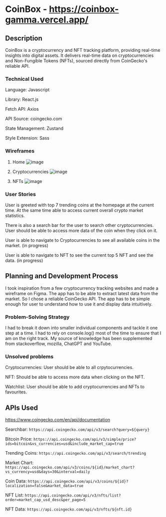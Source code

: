 # CoinBox - https://coinbox-gamma.vercel.app/

## Description
CoinBox is a cryptocurrency and NFT tracking platform, providing real-time insights into digital assets. It delivers real-time data on cryptocurrencies and Non-Fungible Tokens (NFTs), sourced directly from CoinGecko's reliable API.

### Technical Used
Language: Javascript 

Library: React.js

Fetch API: Axios

API Source: coingecko.com

State Management: Zustand 

Style Extension: Sass 

### Wireframes
1. Home
![image](https://github.com/khidhirakmal/seif-13-project-2/assets/125201926/50035710-df52-42e8-963d-a8ff2b4d59af)

2. Cryptocurrencies
![image](https://github.com/khidhirakmal/seif-13-project-2/assets/125201926/eb9796d1-7968-4df2-9f3d-f282230674dd)

3. NFTs
![image](https://github.com/khidhirakmal/seif-13-project-2/assets/125201926/52aceacd-0a1d-422c-b533-219520e19fe4)

### User Stories
User is greeted with top 7 trending coins at the homepage at the current time. 
At the same time able to access current overall crypto market statistics.

There is also a search bar for the user to search other cryptocurrencies. User should be able to access more data
of the coin when they click on it. 

User is able to navigate to Cryptocurrencies to see all available coins in the market. (in progress)

User is able to navigate to NFT to see the current top 5 NFT and see the data. (in progress) 

## Planning and Development Process
I took inspiration from a few cryptocurrency tracking websites and made a wireframe on Figma. The app has to be able to extract latest data from the market. So I chose a reliable CoinGecko API. The app has to be simple enough for user to understand how to use it and display data intuitively.

### Problem-Solving Strategy
I had to break it down into smaller individual components and tackle it one step at a time. I had to rely on console.log() most of 
the time to ensure that I am on the right track. My source of knowledge has been supplemented from stackoverflow, mozilla, ChatGPT and YouTube. 

### Unsolved problems
Cryptocurrencies: User should be able to all crpytocurrencies.

NFT: Should be able to access more data when clicking on the NFT.

Watchlist: User should be able to add cryptocurrencies and NFTs to favourites.

## APIs Used
https://www.coingecko.com/en/api/documentation

Searchbar: `https://api.coingecko.com/api/v3/search?query=${query}`

Bitcoin Price: `https://api.coingecko.com/api/v3/simple/price?ids=bitcoin&vs_currencies=usd&include_market_cap=true`

Trending Coins: `https://api.coingecko.com/api/v3/search/trending`

Market Chart: `https://api.coingecko.com/api/v3/coins/${id}/market_chart?vs_currency=usd&days=30&interval=daily`

Coin Data: `https://api.coingecko.com/api/v3/coins/${id}?localization=false&market_data=true`

NFT List: `https://api.coingecko.com/api/v3/nfts/list?order=market_cap_usd_desc&per_page=5`

NFT Data: `https://api.coingecko.com/api/v3/nfts/${nft.id}`

